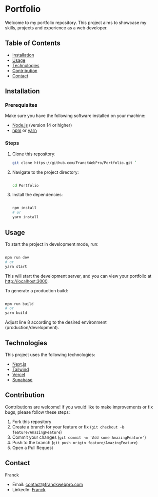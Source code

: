 # Portfolio

Welcome to my portfolio repository. This project aims to showcase my skills, projects and experience as a web developer.

## Table of Contents

- [Installation](#installation)
- [Usage](#usage)
- [Technologies](#technologies)
- [Contribution](#contribution)
- [Contact](#contact)

## Installation

### Prerequisites

Make sure you have the following software installed on your machine:

- [Node.js](https://nodejs.org/) (version 14 or higher)
- [npm](https://www.npmjs.com/) or [yarn](https://yarnpkg.com/)

### Steps

1. Clone this repository:

   ```bash
   git clone https://github.com/FranckWebPro/Portfolio.git `

   ```

1. Navigate to the project directory:

   ```bash

   cd Portfolio

   ```

1. Install the dependencies:

   ```bash

   npm install
   # or
   yarn install
   ```

## Usage

To start the project in development mode, run:

```bash

npm run dev
# or
yarn start

```

This will start the development server, and you can view your portfolio at <http://localhost:3000>.

To generate a production build:

```bash

npm run build
# or
yarn build

```

Adjust line 8 according to the desired environment (production/development).

## Technologies

This project uses the following technologies:

- [Next.js](https://nextjs.org/docs)
- [Tailwind](https://tailwindcss.com/docs/overflow)
- [Vercel](https://vercel.com/home)
- [Supabase](https://www.supabase.com)

## Contribution

Contributions are welcome! If you would like to make improvements or fix bugs, please follow these steps:

1.  Fork this repository
2.  Create a branch for your feature or fix (`git checkout -b feature/AmazingFeature`)
3.  Commit your changes (`git commit -m 'Add some AmazingFeature'`)
4.  Push to the branch (`git push origin feature/AmazingFeature`)
5.  Open a Pull Request

## Contact

Franck

- Email: contact@franckwebpro.com
- LinkedIn: [Franck](https://www.linkedin.com/in/franck-galliod/)
